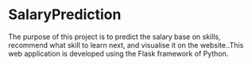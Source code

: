 # SalaryPrediction
The purpose of this project is to predict the salary base on skills, recommend what skill to learn next, and visualise it on the website..This  web application is developed using the Flask framework of Python.  
